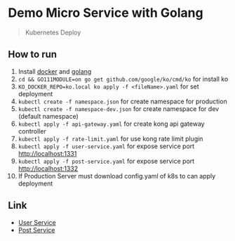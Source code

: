 # Demo Micro Service with Golang

> Kubernetes Deploy

## How to run

1. Install [docker](https://www.docker.com/products/docker-desktop) and [golang](https://golang.org/dl/)
2. `cd && GO111MODULE=on go get github.com/google/ko/cmd/ko` for install ko
3. `KO_DOCKER_REPO=ko.local ko apply -f <fileName>.yaml` for set deployment
4. `kubectl create -f namespace.json` for create namespace for production
5. `kubectl create -f namespace-dev.json` for create namespace for dev (default namespace)
6. `kubectl apply -f api-gateway.yaml` for create kong api gateway controller
7. `kubectl apply -f rate-limit.yaml` for use kong rate limit plugin
8. `kubectl apply -f user-service.yaml` for expose service port [http://localhost:1331](http://localhost:1331)
9. `kubectl apply -f post-service.yaml` for expose service port [http://localhost:1332](http://localhost:1332)
10. If Production Server must download config.yaml of k8s to can apply deployment

## Link

- [User Service](https://github.com/naijab/demo_microservice_user_service)
- [Post Service](https://github.com/naijab/demo_microservice_post_service)